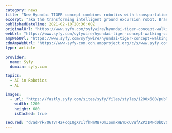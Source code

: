 ```yaml
---
category: news
title: "New Hyundai TIGER concept combines robotics with transportation, comes up with walking car"
excerpt: "aka the transforming intelligent ground excursion robot. Branded as the company’s first uncrewed ultimate mobility vehicle (UMV), TIGER is meant to transform from a four-wheel drive vehicle to a four-legged walking machine. “Vehicles like TIGER ..."
publishedDateTime: 2021-02-10T20:36:00Z
originalUrl: "https://www.syfy.com/syfywire/hyundai-tiger-concept-walking-car"
webUrl: "https://www.syfy.com/syfywire/hyundai-tiger-concept-walking-car"
ampWebUrl: "https://www.syfy.com/syfywire/hyundai-tiger-concept-walking-car?amp"
cdnAmpWebUrl: "https://www-syfy-com.cdn.ampproject.org/c/s/www.syfy.com/syfywire/hyundai-tiger-concept-walking-car?amp"
type: article

provider:
  name: Syfy
  domain: syfy.com

topics:
  - AI in Robotics
  - AI

images:
  - url: "https://fastly.syfy.com/sites/syfy/files/styles/1200x680/public/2021/02/large-44915-hyundaimotorgroupunveilstigeruncrewedultimatemobilityvehicleconcept.jpg?offset-y=0"
    width: 1200
    height: 680
    isCached: true

secured: "d7adPrk/O6TVT42+oqIUgXrIlfhPmMB7QmISomkWEYDxUVufAZPz1MPd0bQv0zStCKXbhmMc/qOT4msvE20VEifWKJhtlBD6/7QLi9VLaUAZt3Jyx5P4AnFma6sqzoN1m2PIwqhBY/7jDm8wW5FjovtYXJcYiC7Ey4UJyJpilhMN1r/MjAtjYYjoRREDB4xUUyGc6gg1u9p+EnasQNeef5huOXIozJfiCiRW51yViqgAH54OvQd9DkHp+KF7xRIiQ38YFS404Ti55zfgewon83/rhAV1jPa5nQcjhXSUxd/PR4g5JrOPqWO3oH4koRD2+A9FtR+vEe7wSW+CBIMC2OKCiNQPjiCgE1hQHfxzEZo=;I09WJEp5GPx9OdIKjCS1ow=="
---
```


